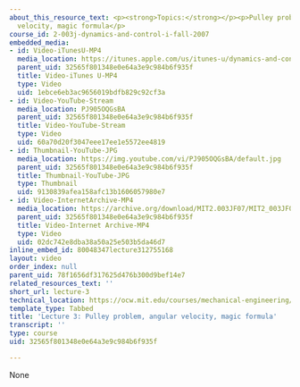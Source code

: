 ```yaml
---
about_this_resource_text: <p><strong>Topics:</strong></p><p>Pulley problem, angular
  velocity, magic formula</p>
course_id: 2-003j-dynamics-and-control-i-fall-2007
embedded_media:
- id: Video-iTunesU-MP4
  media_location: https://itunes.apple.com/us/itunes-u/dynamics-and-control-i/id844431927?mt=10
  parent_uid: 32565f801348e0e64a3e9c984b6f935f
  title: Video-iTunes U-MP4
  type: Video
  uid: 1ebce6eb3ac9656019bdfb829c92cf3a
- id: Video-YouTube-Stream
  media_location: PJ905OQGsBA
  parent_uid: 32565f801348e0e64a3e9c984b6f935f
  title: Video-YouTube-Stream
  type: Video
  uid: 60a70d20f3047eee17ee1e5572ee4819
- id: Thumbnail-YouTube-JPG
  media_location: https://img.youtube.com/vi/PJ905OQGsBA/default.jpg
  parent_uid: 32565f801348e0e64a3e9c984b6f935f
  title: Thumbnail-YouTube-JPG
  type: Thumbnail
  uid: 9130839afea158afc13b1606057980e7
- id: Video-InternetArchive-MP4
  media_location: https://archive.org/download/MIT2.003JF07/MIT2_003JF07lec03_220k.mp4
  parent_uid: 32565f801348e0e64a3e9c984b6f935f
  title: Video-Internet Archive-MP4
  type: Video
  uid: 02dc742e8dba38a50a25e503b5da46d7
inline_embed_id: 80048347lecture312755168
layout: video
order_index: null
parent_uid: 78f1656df317625d476b300d9bef14e7
related_resources_text: ''
short_url: lecture-3
technical_location: https://ocw.mit.edu/courses/mechanical-engineering/2-003j-dynamics-and-control-i-fall-2007/video-lectures/lecture-3
template_type: Tabbed
title: 'Lecture 3: Pulley problem, angular velocity, magic formula'
transcript: ''
type: course
uid: 32565f801348e0e64a3e9c984b6f935f

---
```

None